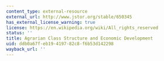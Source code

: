 ```yaml
---
content_type: external-resource
external_url: http://www.jstor.org/stable/650345
has_external_license_warning: true
license: https://en.wikipedia.org/wiki/All_rights_reserved
status: ''
title: Agrarian Class Structure and Economic Development
uid: ddb0a67f-eb19-4197-82c8-f6b53d142298
wayback_url: ''
---
```

